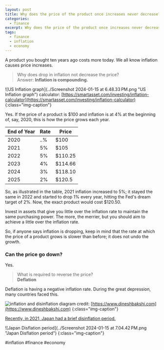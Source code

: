```yaml
---
layout: post
title: Why does the price of the product once increases never decrease?
categories:
  - finance
excerpt: Why does the price of the product once increases never decrease?
tags:
  - finance
  - inflation
  - economy
---
```


A product you bought ten years ago costs more today. We all know inflation causes price increases.

> Why does drop in inflation not decrease the price?
> <br> Answer: **Inflation is compounding.**

![US Inflation graph](../Screenshot 2024-01-15 at 6.48.33 PM.png "US Inflation graph")
calculator: [https://smartasset.com/investing/inflation-calculator](https://smartasset.com/investing/inflation-calculator)
{:class="img-caption"}

Yes. If the price of a product is $100 and inflation is at 4% at the beginning of, say, 2020, this is how the price grows each year.

| End of Year | Rate | Price   |
| ----------- | ---- | ------- |
| 2020        | ..%  | $100    |
| 2021        | 5%   | $105    |
| 2022        | 5%   | $110.25 |
| 2023        | 4%   | $114.66 |
| 2024        | 3%   | $118.10 |
| 2025        | 2%   | $120.5  |

So, as illustrated in the table, 2021 inflation increased to 5%; it stayed the same in 2022 and started to drop 1% every year, hitting the Fed's dream target of 2%. Now, the exact product would cost $120.50.

Invest in assets that give you little over the inflation rate to maintain the same purchasing power. The more, the merrier, but you should aim to achieve a little over the inflation rate.

So, if anyone says inflation is dropping, keep in mind that the rate at which the price of a product grows is slower than before; it does not undo the growth.

### Can the price go down?

Yes.

> What is required to reverse the price?
> <br> **Deflation**

Deflation is having a negative inflation rate. During the great depression, many countries faced this.

![inflation and disinflation diagram](https://www.dineshbakshi.com/images/stories/economics_diagrams/disinflation_graph.png)
credit: [https://www.dineshbakshi.com](https://www.dineshbakshi.com)
{:class="img-caption"}

[Recently, in 2021, Japan had a brief disinflation period.](https://ycharts.com/indicators/japan_inflation_rate#:~:text=Japan%20Inflation%20Rate%20is%20at,long%20term%20average%20of%202.42%25.)

![Japan Disflation period](../Screenshot 2024-01-15 at 7.04.42 PM.png "Japan Disflation period")
{:class="img-caption"}

#inflation #finance #economy
